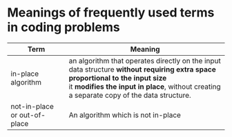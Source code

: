  # Meanings of frequently used terms in coding problems
| **Term** | **Meaning** |
|--|--|
| in-place algorithm | an algorithm that operates directly on the input data structure **without requiring extra space proportional to the input size** <br>  it **modifies the input in place**, without creating a separate copy of the data structure.|
| not-in-place or out-of-place | An algorithm which is not in-place |

